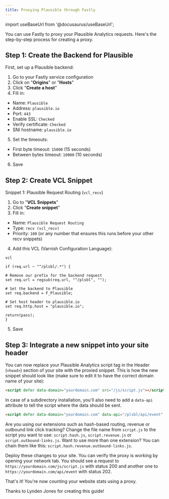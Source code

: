 ```yaml
---
title: Proxying Plausible through Fastly
---
```


import useBaseUrl from '@docusaurus/useBaseUrl';

You can use Fastly to proxy your Plausible Analytics requests. Here's the step-by-step process for creating a proxy.

## Step 1: Create the Backend for Plausible

First, set up a Plausible backend:

1. Go to your Fastly service configuration
2. Click on "**Origins**" or "**Hosts**"
3. Click "**Create a host**"
4. Fill in:

* Name: `Plausible`
* Address: `plausible.io`
* Port: `443`
* Enable SSL: `Checked`
* Verify certificate: `Checked`
* SNI hostname: `plausible.io`

5. Set the timeouts:

* First byte timeout: `15000` (15 seconds)
* Between bytes timeout: `10000` (10 seconds)

6. Save

## Step 2: Create VCL Snippet

Snippet 1: Plausible Request Routing (`vcl_recv`)

1. Go to "**VCL Snippets**"
2. Click "**Create snippet**"
3. Fill in:

* Name: `Plausible Request Routing`
* Type: `recv (vcl_recv)`
* Priority: `100` (or any number that ensures this runs before your other recv snippets)

4. Add this VCL (Varnish Configuration Language):

```
vcl

if (req.url ~ "^/plsbl/.*") {

# Remove our prefix for the backend request
set req.url = regsub(req.url, "^/plsbl", "");

# Set the backend to Plausible
set req.backend = F_Plausible;

# Set host header to plausible.io
set req.http.host = "plausible.io";

return(pass);
}
```

5. Save

## Step 3: Integrate a new snippet into your site header

You can now replace your Plausible Analytics script tag in the Header (`<head>`) section of your site with the proxied snippet. This is how the new snippet should look like (make sure to edit it to have the correct domain name of your site):

```html
<script defer data-domain="yourdomain.com" src="/js/script.js"></script>
```

In case of a subdirectory installation, you'll also need to add a `data-api` attribute to tell the script where the data should be sent.

```html
<script defer data-domain="yourdomain.com" data-api="/plsbl/api/event" src="/plsbl/js/script.js"></script>
```

Are you using our extensions such as hash-based routing, revenue or outbound link click tracking? Change the file name from `script.js` to the script you want to use: `script.hash.js`, `script.revenue.js` or `script.outbound-links.js`. Want to use more than one extension? You can chain them like this: `script.hash.revenue.outbound-links.js`.

Deploy these changes to your site. You can verify the proxy is working by opening your network tab. You should see a request to `https://yourdomain.com/js/script.js` with status 200 and another one to `https://yourdomain.com/api/event` with status 202.

That's it! You're now counting your website stats using a proxy.

Thanks to Lynden Jones for creating this guide! 
